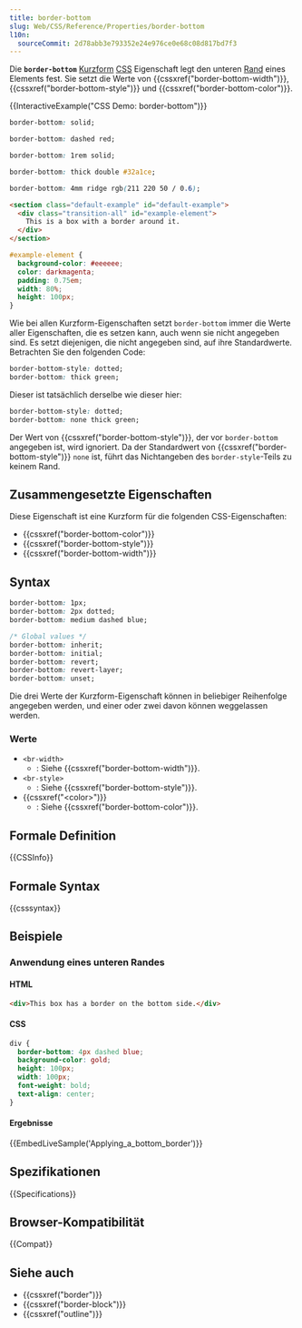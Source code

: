```yaml
---
title: border-bottom
slug: Web/CSS/Reference/Properties/border-bottom
l10n:
  sourceCommit: 2d78abb3e793352e24e976ce0e68c08d817bd7f3
---
```


Die **`border-bottom`** [Kurzform](/de/docs/Web/CSS/CSS_cascade/Shorthand_properties) [CSS](/de/docs/Web/CSS) Eigenschaft legt den unteren [Rand](/de/docs/Web/CSS/Reference/Properties/border) eines Elements fest. Sie setzt die Werte von {{cssxref("border-bottom-width")}}, {{cssxref("border-bottom-style")}} und {{cssxref("border-bottom-color")}}.

{{InteractiveExample("CSS Demo: border-bottom")}}

```css interactive-example-choice
border-bottom: solid;
```

```css interactive-example-choice
border-bottom: dashed red;
```

```css interactive-example-choice
border-bottom: 1rem solid;
```

```css interactive-example-choice
border-bottom: thick double #32a1ce;
```

```css interactive-example-choice
border-bottom: 4mm ridge rgb(211 220 50 / 0.6);
```

```html interactive-example
<section class="default-example" id="default-example">
  <div class="transition-all" id="example-element">
    This is a box with a border around it.
  </div>
</section>
```

```css interactive-example
#example-element {
  background-color: #eeeeee;
  color: darkmagenta;
  padding: 0.75em;
  width: 80%;
  height: 100px;
}
```

Wie bei allen Kurzform-Eigenschaften setzt `border-bottom` immer die Werte aller Eigenschaften, die es setzen kann, auch wenn sie nicht angegeben sind. Es setzt diejenigen, die nicht angegeben sind, auf ihre Standardwerte. Betrachten Sie den folgenden Code:

```css
border-bottom-style: dotted;
border-bottom: thick green;
```

Dieser ist tatsächlich derselbe wie dieser hier:

```css
border-bottom-style: dotted;
border-bottom: none thick green;
```

Der Wert von {{cssxref("border-bottom-style")}}, der vor `border-bottom` angegeben ist, wird ignoriert. Da der Standardwert von {{cssxref("border-bottom-style")}} `none` ist, führt das Nichtangeben des `border-style`-Teils zu keinem Rand.

## Zusammengesetzte Eigenschaften

Diese Eigenschaft ist eine Kurzform für die folgenden CSS-Eigenschaften:

- {{cssxref("border-bottom-color")}}
- {{cssxref("border-bottom-style")}}
- {{cssxref("border-bottom-width")}}

## Syntax

```css
border-bottom: 1px;
border-bottom: 2px dotted;
border-bottom: medium dashed blue;

/* Global values */
border-bottom: inherit;
border-bottom: initial;
border-bottom: revert;
border-bottom: revert-layer;
border-bottom: unset;
```

Die drei Werte der Kurzform-Eigenschaft können in beliebiger Reihenfolge angegeben werden, und einer oder zwei davon können weggelassen werden.

### Werte

- `<br-width>`
  - : Siehe {{cssxref("border-bottom-width")}}.
- `<br-style>`
  - : Siehe {{cssxref("border-bottom-style")}}.
- {{cssxref("&lt;color&gt;")}}
  - : Siehe {{cssxref("border-bottom-color")}}.

## Formale Definition

{{CSSInfo}}

## Formale Syntax

{{csssyntax}}

## Beispiele

### Anwendung eines unteren Randes

#### HTML

```html
<div>This box has a border on the bottom side.</div>
```

#### CSS

```css
div {
  border-bottom: 4px dashed blue;
  background-color: gold;
  height: 100px;
  width: 100px;
  font-weight: bold;
  text-align: center;
}
```

#### Ergebnisse

{{EmbedLiveSample('Applying_a_bottom_border')}}

## Spezifikationen

{{Specifications}}

## Browser-Kompatibilität

{{Compat}}

## Siehe auch

- {{cssxref("border")}}
- {{cssxref("border-block")}}
- {{cssxref("outline")}}

